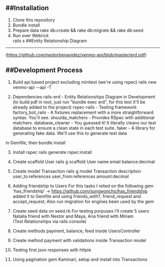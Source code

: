 ##Installation
--------------------------------------------------------------------------------

1. Clone this repository
2. Bundle install
3. Prepare data rake db:create && rake db:migrate && rake db:seed
4. Run over Webrick   
   rails s
##Entity Relationship Diagram
--------------------------------------------------------------------------------
(https://github.com/nestorbenavidez/venmo-api/blob/master/erd.pdf)

##Development Process
--------------------------------------------------------------------------------
1. Build api based project excluding minitest (we're using rspec)
   rails new venmo-api --api -T

2. Dependencies
   rails-erd - Entity Relationships Diagram in Development  (to build pdf in root, just run "bundle exec erd", for this test It'll be already added to the project)
   rspec-rails - Testing framework
   factory_bot_rails - A fixtures replacement with a more straightforward syntax. You'll see.
   shoulda_matchers - Provides RSpec with additional matchers.
   database_cleaner - You guessed it! It literally cleans our test database to ensure a clean state in each test suite.
   faker - A library for generating fake data. We'll use this to generate test data

in Gemfile, then bundle install

3. Install rspec
   rails generate rspec:install

4. Create scaffold User
   rails g scaffold User name email balance:decimal

5. Create model Transaction
   rails g model Transaction description user_to:references user_from:references amount:decimal

6. Adding friendship to Users
   For this tasks I relied on the following gem 'has_friendship' ->  https://github.com/sungwoncho/has_friendship
   added it to Gemfile and using friends_with?, friend_request and accept_request;
   Also run migration for engines been used by the gem

7. Create seed data on seed.rb
   For testing porpuses I'll create 5 users Natalia friend with Nestor and Maya, Ana friend with Miriam   
   (Test Relationships via rails console)

8. Create methods payment, balance, feed inside UsersController

9. Create method payment with validations inside Transaction model

10. Testing first json responses with httpie

11. Using pagination gem Kaminari, setup and install into Transactions
